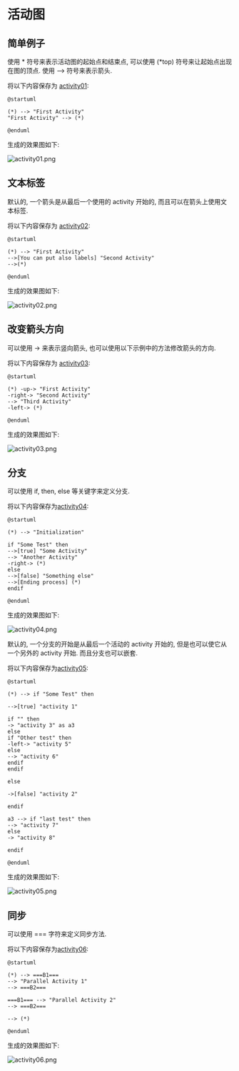 # 活动图 #

## 简单例子 ##

使用 * 符号来表示活动图的起始点和结束点, 可以使用 (*top) 符号来让起始点出现在图的顶点. 使用 --> 符号来表示箭头.

将以下内容保存为 [activity01](https://github.com/lsytj0413/learn-note/blob/master/draw/plantuml/activity/activity01.pum):

```
@startuml

(*) --> "First Activity"
"First Activity" --> (*)

@enduml
```

生成的效果图如下:

![activity01.png](https://github.com/lsytj0413/learn-note/blob/master/draw/plantuml/activity/activity01.png)

## 文本标签 ##

默认的, 一个箭头是从最后一个使用的 activity 开始的, 而且可以在箭头上使用文本标签.

将以下内容保存为 [activity02](https://github.com/lsytj0413/learn-note/blob/master/draw/plantuml/activity/activity02.pum):

```
@startuml

(*) --> "First Activity"
-->[You can put also labels] "Second Activity"
-->(*)

@enduml
```

生成的效果图如下:

![activity02.png](https://github.com/lsytj0413/learn-note/blob/master/draw/plantuml/activity/activity02.png)

## 改变箭头方向 ##

可以使用 -> 来表示竖向箭头, 也可以使用以下示例中的方法修改箭头的方向.

将以下内容保存为 [activity03](https://github.com/lsytj0413/learn-note/blob/master/draw/plantuml/activity/activity03.pum):

```
@startuml

(*) -up-> "First Activity"
-right-> "Second Activity"
--> "Third Activity"
-left-> (*)

@enduml
```

生成的效果图如下:

![activity03.png](https://github.com/lsytj0413/learn-note/blob/master/draw/plantuml/activity/activity03.png)

## 分支 ##

可以使用 if, then, else 等关键字来定义分支.

将以下内容保存为[activity04](https://github.com/lsytj0413/learn-note/blob/master/draw/plantuml/activity/activity04.pum):

```
@startuml

(*) --> "Initialization"

if "Some Test" then
-->[true] "Some Activity"
--> "Another Activity"
-right-> (*)
else
-->[false] "Something else"
-->[Ending process] (*)
endif

@enduml
```

生成的效果图如下:

![activity04.png](https://github.com/lsytj0413/learn-note/blob/master/draw/plantuml/activity/activity04.png)

默认的, 一个分支的开始是从最后一个活动的 activity 开始的, 但是也可以使它从一个另外的 activity 开始. 而且分支也可以嵌套.

将以下内容保存为[activity05](https://github.com/lsytj0413/learn-note/blob/master/draw/plantuml/activity/activity05.pum):

```
@startuml

(*) --> if "Some Test" then

-->[true] "activity 1"

if "" then
-> "activity 3" as a3
else
if "Other test" then
-left-> "activity 5"
else
--> "activity 6"
endif
endif

else

->[false] "activity 2"

endif

a3 --> if "last test" then
--> "activity 7"
else
-> "activity 8"

endif

@enduml
```

生成的效果图如下:

![activity05.png](https://github.com/lsytj0413/learn-note/blob/master/draw/plantuml/activity/activity05.png)

## 同步 ##

可以使用 === 字符来定义同步方法.

将以下内容保存为[activity06](https://github.com/lsytj0413/learn-note/blob/master/draw/plantuml/activity/activity06.pum):

```
@startuml

(*) --> ===B1===
--> "Parallel Activity 1"
--> ===B2===

===B1=== --> "Parallel Activity 2"
--> ===B2===

--> (*)

@enduml
```

生成的效果图如下:

![activity06.png](https://github.com/lsytj0413/learn-note/blob/master/draw/plantuml/activity/activity06.png)
